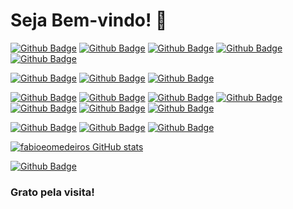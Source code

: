 # Seja Bem-vindo! 👋

[![Github Badge](https://img.shields.io/badge/GitHub-100000?style=for-the-badge&logo=github&logoColor=white&link=https://github.com/fabioeomedeiros)](https://github.com/fabioeomedeiros) [![Github Badge](https://img.shields.io/badge/LinkedIn-0077B5?style=for-the-badge&logo=linkedin&logoColor=white&link=https://www.linkedin.com/feed/?trk=nav_back_to_linkedin)](https://github.com/fabioeomedeiros) [![Github Badge](https://img.shields.io/badge/Codepen-000000?style=for-the-badge&logo=codepen&logoColor=white&link=https://github.com/fabioeomedeiros)](https://github.com/fabioeomedeiros) [![Github Badge](https://img.shields.io/badge/Colab-F9AB00?style=for-the-badge&logo=googlecolab&color=525252&link=https://github.com/fabioeomedeiros)](https://github.com/fabioeomedeiros) [![Github Badge](https://img.shields.io/badge/Overleaf-47A141?style=for-the-badge&logo=Overleaf&logoColor=white&link=https://github.com/fabioeomedeiros)](https://github.com/fabioeomedeiros)

<!-- - 🔭 I’m currently working on ... -->
[![Github Badge](https://img.shields.io/badge/Linux-FCC624?style=for-the-badge&logo=linux&logoColor=black&link=https://github.com/fabioeomedeiros)](https://github.com/fabioeomedeiros) [![Github Badge](https://img.shields.io/badge/Linux_Mint-87CF3E?style=for-the-badge&logo=linux-mint&logoColor=white&link=https://github.com/fabioeomedeiros)](https://github.com/fabioeomedeiros) [![Github Badge](https://img.shields.io/badge/Ubuntu-E95420?style=for-the-badge&logo=ubuntu&logoColor=whitehttps://img.shields.io/badge/Linux_Mint-87CF3E?style=for-the-badge&logo=linux-mint&logoColor=white&link=https://github.com/fabioeomedeiros)](https://github.com/fabioeomedeiros)

<!-- - 🌱 I’m currently learning ... -->
[![Github Badge](https://img.shields.io/badge/HTML5-E34F26?style=for-the-badge&logo=html5&logoColor=white&link=https://github.com/fabioeomedeiros)](https://github.com/fabioeomedeiros) [![Github Badge](https://img.shields.io/badge/CSS3-1572B6?style=for-the-badge&logo=css3&logoColor=white&link=https://github.com/fabioeomedeiros)](https://github.com/fabioeomedeiros) [![Github Badge](https://img.shields.io/badge/JavaScript-323330?style=for-the-badge&logo=javascript&logoColor=F7DF1E&link=https://github.com/fabioeomedeiros)](https://github.com/fabioeomedeiros) [![Github Badge](https://img.shields.io/badge/PHP-777BB4?style=for-the-badge&logo=php&logoColor=white&link=https://github.com/fabioeomedeiros)](https://github.com/fabioeomedeiros) [![Github Badge](https://img.shields.io/badge/Python-3776AB?style=for-the-badge&logo=python&logoColor=white&link=https://github.com/fabioeomedeiros)](https://github.com/fabioeomedeiros) [![Github Badge](https://img.shields.io/badge/LaTeX-000000?style=for-the-badge&logo=LaTeX&logoColor=white&link=https://github.com/fabioeomedeiros)](https://github.com/fabioeomedeiros) [![Github Badge](https://img.shields.io/badge/Arduino-00979D?style=for-the-badge&logo=arduino&logoColor=white&link=https://github.com/fabioeomedeiros)](https://github.com/fabioeomedeiros)

 [![Github Badge](https://img.shields.io/badge/gimp-5C5543?style=for-the-badge&logo=gimp&logoColor=white&link=https://github.com/fabioeomedeiros)](https://github.com/fabioeomedeiros) [![Github Badge](https://img.shields.io/badge/Inkscape-000000?style=for-the-badge&logo=Inkscape&logoColor=white&link=https://github.com/fabioeomedeiros)](https://github.com/fabioeomedeiros) [![Github Badge](https://img.shields.io/badge/Canva-%2300C4CC.svg?&style=for-the-badge&logo=Canva&logoColor=white&link=https://github.com/fabioeomedeiros)](https://github.com/fabioeomedeiros)

[![fabioeomedeiros GitHub stats](https://github-readme-stats.vercel.app/api?username=fabioeomedeiros&show_icons=true&theme=radical)](https://github.com/fabioeomedeiros/github-readme-stats)

[![Github Badge](https://github-readme-stats.vercel.app/api/top-langs/?username=fabioeomedeiros&layout=compact&theme=radical&link=https://github.com/fabioeomedeiros)](https://github.com/fabioeomedeiros)

### Grato pela visita!

<!--
**fabioeomedeiros/fabioeomedeiros** is a ✨ _special_ ✨ repository because its `README.md` (this file) appears on your GitHub profile.

Here are some ideas to get you started:

- 🔭 I’m currently working on ...
- 🌱 I’m currently learning ...
- 👯 I’m looking to collaborate on ...
- 🤔 I’m looking for help with ...
- 💬 Ask me about ...
- 📫 How to reach me: ...
- 😄 Pronouns: ...
- ⚡ Fun fact: ...
-->

